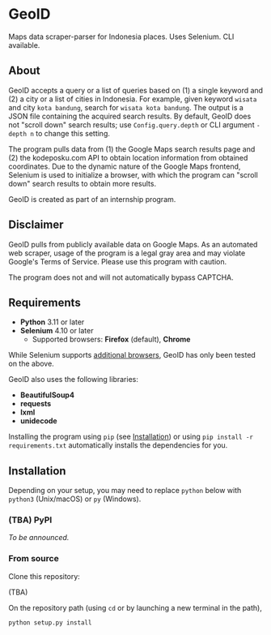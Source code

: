 # GeoID

Maps data scraper-parser for Indonesia places. Uses Selenium. CLI available.

## About

GeoID accepts a query or a list of queries based on (1) a single keyword and (2) a city or a list of cities in Indonesia. For example, given keyword `wisata` and city `kota bandung`, search for `wisata kota bandung`. The output is a JSON file containing the acquired search results. By default, GeoID does not "scroll down" search results; use `Config.query.depth` or CLI argument `-depth n` to change this setting.

The program pulls data from (1) the Google Maps search results page and (2) the kodeposku.com API to obtain location information from obtained coordinates. Due to the dynamic nature of the Google Maps frontend, Selenium is used to initialize a browser, with which the program can "scroll down" search results to obtain more results.

GeoID is created as part of an internship program.

## Disclaimer

GeoID pulls from publicly available data on Google Maps. As an automated web scraper, usage of the program is a legal gray area and may violate Google's Terms of Service. Please use this program with caution.

The program does not and will not automatically bypass CAPTCHA.

## Requirements

* **Python** 3.11 or later
* **Selenium** 4.10 or later
  * Supported browsers: **Firefox** (default), **Chrome**

While Selenium supports [additional browsers](https://www.selenium.dev/documentation/webdriver/browsers/), GeoID has only been tested on the above.

GeoID also uses the following libraries:

* **BeautifulSoup4**
* **requests**
* **lxml**
* **unidecode**

Installing the program using `pip` (see [Installation](#installation)) or using `pip install -r requirements.txt` automatically installs the dependencies for you.

## Installation

Depending on your setup, you may need to replace `python` below with `python3` (Unix/macOS) or `py` (Windows).

### (TBA) PyPI

*To be announced.*

### From source

Clone this repository:

(TBA)

On the repository path (using `cd` or by launching a new terminal in the path),

```bash
python setup.py install
```
